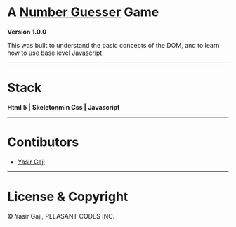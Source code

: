 # A [Number Guesser]() Game

**Version 1.0.0**

This was built to understand the basic concepts of the DOM, and to learn how to use base level [Javascript](https://developer.mozilla.org/en-US/docs/Web/API/Document_Object_Model/Introduction).

---
# Stack
**Html 5 |**
**Skeletonmin Css |**
**Javascript**

---
# Contibutors
- [Yasir Gaji](yasirgaji.dev)

---
# License & Copyright

© Yasir Gaji, PLEASANT CODES INC.
